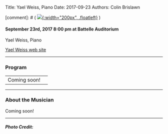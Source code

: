 Title: Yael Weiss, Piano
Date: 2017-09-23
Authors: Colin Brislawn

[comment]: # ( [![ ]({filename}/images/2017-2018/YoungArtists400.jpg){:width="200px", .floatleft}]({filename}./YaelWeiss.md) )


#### September 23rd, 2017 8:00 pm at Battelle Auditorium

Yael Weiss, Piano

[Yael Weiss web site](http://www.yaelweiss.com/)

---

### Program

|                          |                                  |
|--------------------------|---------------------------------:|
| Coming soon!             |                              |


---

### About the Musician

Coming soon!

---

##### Photo Credit:
